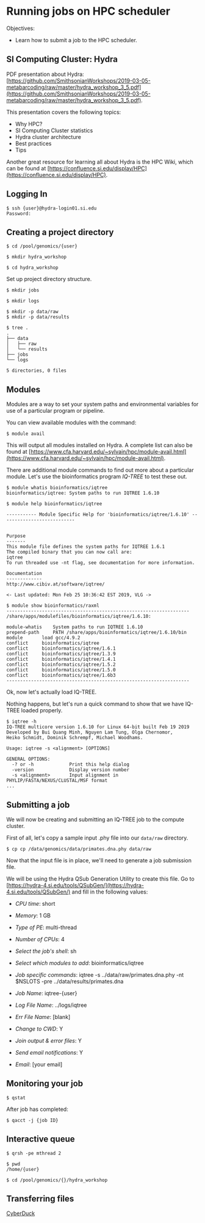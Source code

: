 # Running jobs on HPC scheduler

Objectives:
* Learn how to submit a job to the HPC scheduler.


## SI Computing Cluster: Hydra

PDF presentation about Hydra: [https://github.com/SmithsonianWorkshops/2019-03-05-metabarcoding/raw/master/hydra_workshop_3_5.pdf](https://github.com/SmithsonianWorkshops/2019-03-05-metabarcoding/raw/master/hydra_workshop_3_5.pdf).

This presentation covers the following topics:

* Why HPC?
* SI Computing Cluster statistics
* Hydra cluster architecture
* Best practices
* Tips

Another great resource for learning all about Hydra is the HPC Wiki, which can be found at [https://confluence.si.edu/display/HPC](https://confluence.si.edu/display/HPC).

## Logging In

```console
$ ssh {user}@hydra-login01.si.edu
Password:
```

## Creating a project directory

```console
$ cd /pool/genomics/{user}
```

```console
$ mkdir hydra_workshop
```

```console
$ cd hydra_workshop
```

Set up project directory structure.

```console
$ mkdir jobs
```

```console
$ mkdir logs
```

```console
$ mkdir -p data/raw
$ mkdir -p data/results
```

```console
$ tree .
.
├── data
│   ├── raw
│   └── results
├── jobs
└── logs

5 directories, 0 files
```

## Modules

Modules are a way to set your system paths and environmental variables for use of a particular program or pipeline.

You can view available modules with the command:

```console
$ module avail
```

This will output all modules installed on Hydra. A complete list can also be found at [https://www.cfa.harvard.edu/~sylvain/hpc/module-avail.html](https://www.cfa.harvard.edu/~sylvain/hpc/module-avail.html).

There are additional module commands to find out more about a particular module. Let's use the bioinformatics program *IQ-TREE* to test these out.

```console
$ module whatis bioinformatics/iqtree
bioinformatics/iqtree: System paths to run IQTREE 1.6.10
```

```console
$ module help bioinformatics/iqtree

----------- Module Specific Help for 'bioinformatics/iqtree/1.6.10' ---------------------------


Purpose
-------
This module file defines the system paths for IQTREE 1.6.1
The compiled binary that you can now call are:
iqtree
To run threaded use -nt flag, see documentation for more information.

Documentation
-------------
http://www.cibiv.at/software/iqtree/

<- Last updated: Mon Feb 25 10:36:42 EST 2019, VLG ->
```

```console
$ module show bioinformatics/raxml
-------------------------------------------------------------------
/share/apps/modulefiles/bioinformatics/iqtree/1.6.10:

module-whatis	 System paths to run IQTREE 1.6.10
prepend-path	 PATH /share/apps/bioinformatics/iqtree/1.6.10/bin
module		 load gcc/4.9.2
conflict	 bioinformatics/iqtree
conflict	 bioinformatics/iqtree/1.6.1
conflict	 bioinformatics/iqtree/1.3.9
conflict	 bioinformatics/iqtree/1.4.1
conflict	 bioinformatics/iqtree/1.5.2
conflict	 bioinformatics/iqtree/1.5.0
conflict	 bioinformatics/iqtree/1.6b3
-------------------------------------------------------------------

```

Ok, now let's actually load IQ-TREE.

Nothing happens, but let's run a quick command to show that we have IQ-TREE loaded properly.

```console
$ iqtree -h
IQ-TREE multicore version 1.6.10 for Linux 64-bit built Feb 19 2019
Developed by Bui Quang Minh, Nguyen Lam Tung, Olga Chernomor,
Heiko Schmidt, Dominik Schrempf, Michael Woodhams.

Usage: iqtree -s <alignment> [OPTIONS]

GENERAL OPTIONS:
  -? or -h             Print this help dialog
  -version             Display version number
  -s <alignment>       Input alignment in PHYLIP/FASTA/NEXUS/CLUSTAL/MSF format
...
```


## Submitting a job

We will now be creating and submitting an IQ-TREE job to the compute cluster.

First of all, let's copy a sample input .phy file into our `data/raw` directory.

```console
$ cp cp /data/genomics/data/primates.dna.phy data/raw
```

Now that the input file is in place, we'll need to generate a job submission file.

We will be using the Hydra QSub Generation Utility to create this file. Go to [https://hydra-4.si.edu/tools/QSubGen/](https://hydra-4.si.edu/tools/QSubGen/) and fill in the following values:

* *CPU time*: short
* *Memory*: 1 GB
* *Type of PE*: multi-thread
* *Number of CPUs*: 4
* *Select the job's shell*: sh
* *Select which modules to add*: bioinformatics/iqtree
* *Job specific commands*:
iqtree -s ../data/raw/primates.dna.phy -nt $NSLOTS -pre ../data/results/primates.dna

* *Job Name*: iqtree-{user}
* *Log File Name*: ../logs/iqtree
* *Err File Name*: [blank]
* *Change to CWD*: Y
* *Join output & error files*: Y
* *Send email notifications*: Y
* *Email*: [your email]

## Monitoring your job

```console
$ qstat
```

After job has completed:

```console
$ qacct -j {job ID}
```

## Interactive queue

```console
$ qrsh -pe mthread 2
```

```console
$ pwd
/home/{user}
```

```console
$ cd /pool/genomics/{}/hydra_workshop
```

## Transferring files

[CyberDuck](https://cyberduck.io/)





